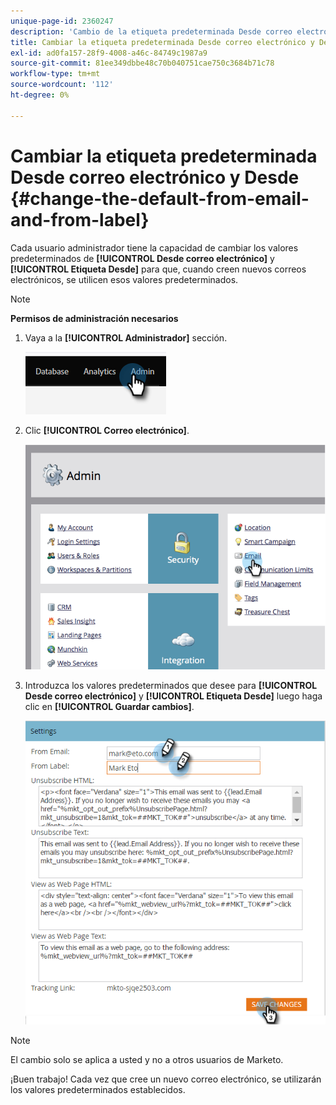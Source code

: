 ```yaml
---
unique-page-id: 2360247
description: 'Cambio de la etiqueta predeterminada Desde correo electrónico y Desde: documentos de Marketo: documentación del producto'
title: Cambiar la etiqueta predeterminada Desde correo electrónico y Desde
exl-id: ad0fa157-28f9-4008-a46c-84749c1987a9
source-git-commit: 81ee349dbbe48c70b040751cae750c3684b71c78
workflow-type: tm+mt
source-wordcount: '112'
ht-degree: 0%

---
```


# Cambiar la etiqueta predeterminada Desde correo electrónico y Desde {#change-the-default-from-email-and-from-label}

Cada usuario administrador tiene la capacidad de cambiar los valores predeterminados de **[!UICONTROL Desde correo electrónico]** y **[!UICONTROL Etiqueta Desde]** para que, cuando creen nuevos correos electrónicos, se utilicen esos valores predeterminados.

>[!NOTE]
>
>**Permisos de administración necesarios**

1. Vaya a la **[!UICONTROL Administrador]** sección.

   ![](assets/change-the-default-from-email-and-from-label-1.png)

1. Clic **[!UICONTROL Correo electrónico]**.

   ![](assets/change-the-default-from-email-and-from-label-2.png)

1. Introduzca los valores predeterminados que desee para **[!UICONTROL Desde correo electrónico]** y **[!UICONTROL Etiqueta Desde]** luego haga clic en **[!UICONTROL Guardar cambios]**.

   ![](assets/change-the-default-from-email-and-from-label-3.png)

>[!NOTE]
>
>El cambio solo se aplica a usted y no a otros usuarios de Marketo.

¡Buen trabajo! Cada vez que cree un nuevo correo electrónico, se utilizarán los valores predeterminados establecidos.
